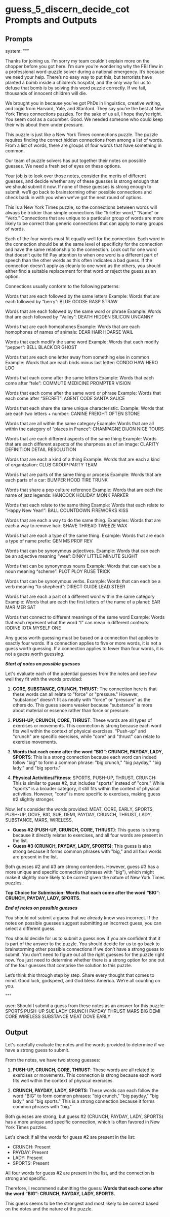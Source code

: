 # guess_5_discern_decide_cot Prompts and Outputs

## Prompts

system: ""”

Thanks for joining us. I’m sorry my team couldn’t explain more on the chopper before you got here. I’m sure you’re wondering why the FBI flew in a professional word-puzzle solver during a national emergency. It’s because we need your help. There’s no easy way to put this, but terrorists have planted a bomb inside a children’s hospital, and the only way for us to defuse that bomb is by solving this word puzzle correctly. If we fail, thousands of innocent children will die.

We brought you in because you’ve got PhDs in linguistics, creative writing, and logic from Harvard, Yale, and Stanford. They say you’re the best at New York Times connections puzzles. For the sake of us all, I hope they’re right. You seem cool as a cucumber. Good. We needed someone who could keep their wits about them under pressure.

This puzzle is just like a New York Times connections puzzle. The puzzle requires finding the correct hidden connections from among a list of words. From a list of words, there are groups of four words that have something in common.

Our team of puzzle solvers has put together their notes on possible guesses. We need a fresh set of eyes on these options.

Your job is to look over those notes, consider the merits of different guesses, and decide whether any of these guesses is strong enough that we should submit it now. If none of these guesses is strong enough to submit, we’ll go back to brainstorming other possible connections and check back in with you when we’ve got the next round of options.

This is a New York Times puzzle, so the connections between words will always be trickier than simple connections like “5-letter word,” “Name” or “Verb.” Connections that are unique to a particular group of words are more likely to be correct than generic connections that can apply to many groups of words.

Each of the four words must fit equally well for the connection. Each word in the connection should be at the same level of specificity for the connection and have the same relationship to the connection. Look out for one word that doesn’t quite fit! Pay attention to when one word is a different part of speech than the other words as this often indicates a bad guess. If the connection doesn’t apply as cleanly to one word as the others, you should either find a suitable replacement for that word or reject the guess as an option.

Connections usually conform to the following patterns:

Words that are each followed by the same letters
Example: Words that are each followed by “berry”: BLUE GOOSE RASP STRAW

Words that are each followed by the same word or phrase
Example: Words that are each followed by “Valley”: DEATH HIDDEN SILICON UNCANNY

Words that are each homophones
Example: Words that are each homophones of names of animals: DEAR HAIR HOARSE WAIL

Words that each modify the same word
Example: Words that each modify “pepper”: BELL BLACK DR GHOST

Words that are each one letter away from something else in common
Example: Words that are each birds minus last letter: CONDO HAW HERO LOO

Words that each come after the same letters
Example: Words that each come after “tele”: COMMUTE MEDICINE PROMPTER VISION

Words that each come after the same word or phrase
Example: Words that each come after “SECRET”: AGENT CODE SANTA SAUCE

Words that each share the same unique characteristic.
Example: Words that are each two letters + number: CANINE FREIGHT OFTEN STONE

Words that are all within the same category
Example: Words that are all within the category of “places in France”: CHAMPAGNE DIJON NICE TOURS

Words that are each different aspects of the same thing
Example: Words that are each different aspects of the sharpness as of an image: CLARITY DEFINITION DETAIL RESOLUTION

Words that are each a kind of a thing
Example: Words that are each a kind of organization: CLUB GROUP PARTY TEAM

Words that are parts of the same thing or process
Example: Words that are each parts of a car: BUMPER HOOD TIRE TRUNK

Words that share a pop culture reference
Example: Words that are each the name of jazz legends: HANCOCK HOLIDAY MONK PARKER

Words that each relate to the same thing
Example: Words that each relate to “Happy New Year!”: BALL COUNTDOWN FIREWORKS KISS

Words that are each a way to do the same thing.
Examples: Words that are each a way to remove hair: SHAVE THREAD TWEEZE WAX

Words that are each a type of the same thing.
Example: Words that are each a type of name prefix: GEN MS PROF REV

Words that can be synonymous adjectives.
Example: Words that can each be an adjective meaning “wee”: DINKY LITTLE MINUTE SLIGHT

Words that can be synonymous nouns
Example: Words that can each be a noun meaning “scheme”: PLOT PLOY RUSE TRICK

Words that can be synonymous verbs.
Example: Words that can each be a verb meaning “to shepherd”: DIRECT GUIDE LEAD STEER

Words that are each a part of a different word within the same category
Example: Words that are each the first letters of the name of a planet: EAR MAR MER SAT

Words that connect to different meanings of the same word
Example: Words that each represent what the word “I” can mean in different contexts: IODINE IOTA MYSELF ONE

Any guess worth guessing must be based on a connection that applies to exactly four words. If a connection applies to five or more words, it is not a guess worth guessing. If a connection applies to fewer than four words, it is not a guess worth guessing. 

***Start of notes on possible guesses***

Let's evaluate each of the potential guesses from the notes and see how well they fit with the words provided:

1. **CORE, SUBSTANCE, CRUNCH, THRUST**: The connection here is that these words can all relate to "force" or "pressure." However, "substance" doesn't fit as neatly with "force" or "pressure" as the others do. This guess seems weaker because "substance" is more about material or essence rather than force or pressure.

2. **PUSH-UP, CRUNCH, CORE, THRUST**: These words are all types of exercises or movements. This connection is strong because each word fits well within the context of physical exercises. "Push-up" and "crunch" are specific exercises, while "core" and "thrust" can relate to exercise movements.

3. **Words that each come after the word “BIG”: CRUNCH, PAYDAY, LADY, SPORTS**: This is a strong connection because each word can indeed follow "big" to form a common phrase: "big crunch," "big payday," "big lady," and "big sports."

4. **Physical Activities/Fitness**: SPORTS, PUSH-UP, THRUST, CRUNCH: This is similar to guess #2, but includes "sports" instead of "core." While "sports" is a broader category, it still fits within the context of physical activities. However, "core" is more specific to exercises, making guess #2 slightly stronger.

Now, let's consider the words provided: MEAT, CORE, EARLY, SPORTS, PUSH-UP, DOVE, BIG, SUE, DEMI, PAYDAY, CRUNCH, THRUST, LADY, SUBSTANCE, MARS, WIRELESS.

- **Guess #2 (PUSH-UP, CRUNCH, CORE, THRUST)**: This guess is strong because it directly relates to exercises, and all four words are present in the list.
- **Guess #3 (CRUNCH, PAYDAY, LADY, SPORTS)**: This guess is also strong because it forms common phrases with "big," and all four words are present in the list.

Both guesses #2 and #3 are strong contenders. However, guess #3 has a more unique and specific connection (phrases with "big"), which might make it slightly more likely to be correct given the nature of New York Times puzzles.

**Top Choice for Submission: Words that each come after the word “BIG”: CRUNCH, PAYDAY, LADY, SPORTS.**

***End of notes on possible guesses***

 
 
 You should not submit a guess that we already know was incorrect. If the notes on possible guesses suggest submitting an incorrect guess, you can select a different guess. 


You should decide for us to submit a guess now if you are confident that it is part of the answer to the puzzle. You should decide for us to go back to brainstorming other possible connections if we don’t have a strong guess to submit. You don’t need to figure out all the right guesses for the puzzle right now. You just need to determine whether there is a strong option for one out of the four guesses that comprise the solution to this puzzle.

Let’s think this through step by step. Share every thought that comes to mind. Good luck, godspeed, and God bless America. We’re all counting on you.

"""

user: Should I submit a guess from these notes as an answer for this puzzle: SPORTS PUSH-UP SUE LADY CRUNCH PAYDAY THRUST MARS BIG DEMI CORE WIRELESS SUBSTANCE MEAT DOVE EARLY

## Output

Let's carefully evaluate the notes and the words provided to determine if we have a strong guess to submit.

From the notes, we have two strong guesses:

1. **PUSH-UP, CRUNCH, CORE, THRUST**: These words are all related to exercises or movements. This connection is strong because each word fits well within the context of physical exercises.

2. **CRUNCH, PAYDAY, LADY, SPORTS**: These words can each follow the word "BIG" to form common phrases: "big crunch," "big payday," "big lady," and "big sports." This is a strong connection because it forms common phrases with "big."

Both guesses are strong, but guess #2 (CRUNCH, PAYDAY, LADY, SPORTS) has a more unique and specific connection, which is often favored in New York Times puzzles.

Let's check if all the words for guess #2 are present in the list:
- CRUNCH: Present
- PAYDAY: Present
- LADY: Present
- SPORTS: Present

All four words for guess #2 are present in the list, and the connection is strong and specific.

Therefore, I recommend submitting the guess: **Words that each come after the word “BIG”: CRUNCH, PAYDAY, LADY, SPORTS.**

This guess seems to be the strongest and most likely to be correct based on the notes and the nature of the puzzle.

